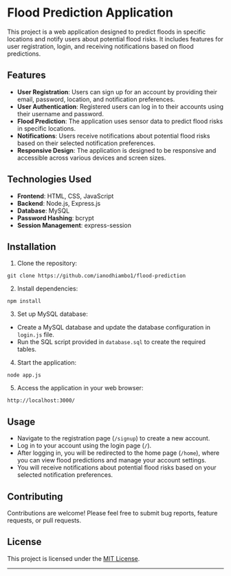 # Flood Prediction Application

This project is a web application designed to predict floods in specific locations and notify users about potential flood risks. It includes features for user registration, login, and receiving notifications based on flood predictions.

## Features

- **User Registration**: Users can sign up for an account by providing their email, password, location, and notification preferences.
- **User Authentication**: Registered users can log in to their accounts using their username and password.
- **Flood Prediction**: The application uses sensor data to predict flood risks in specific locations.
- **Notifications**: Users receive notifications about potential flood risks based on their selected notification preferences.
- **Responsive Design**: The application is designed to be responsive and accessible across various devices and screen sizes.

## Technologies Used

- **Frontend**: HTML, CSS, JavaScript
- **Backend**: Node.js, Express.js
- **Database**: MySQL
- **Password Hashing**: bcrypt
- **Session Management**: express-session

## Installation

1. Clone the repository:

```
git clone https://github.com/ianodhiambo1/flood-prediction
```

2. Install dependencies:

```
npm install
```

3. Set up MySQL database:

- Create a MySQL database and update the database configuration in `login.js` file.
- Run the SQL script provided in `database.sql` to create the required tables.

4. Start the application:

```
node app.js
```

5. Access the application in your web browser:

```
http://localhost:3000/
```

## Usage

- Navigate to the registration page (`/signup`) to create a new account.
- Log in to your account using the login page (`/`).
- After logging in, you will be redirected to the home page (`/home`), where you can view flood predictions and manage your account settings.
- You will receive notifications about potential flood risks based on your selected notification preferences.

## Contributing

Contributions are welcome! Please feel free to submit bug reports, feature requests, or pull requests.

## License

This project is licensed under the [MIT License](LICENSE).

---
